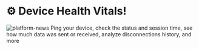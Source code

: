# ⚙️ Device Health Vitals!
![platform-news](https://github.com/blynkkk/news/assets/120122081/140ab071-06b6-4364-a47a-a027fcf31e6e)
Ping your device, check the status and session time, see how much data was sent or received, analyze disconnections history, and more
